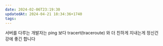 ```yaml
---
date: 2024-02-06T23:19:30
updatedAt: 2024-04-21 18:34:36+1740
tags: 
---
```

서버를 다루는 개발자는 ping 보다 
tracert(traceroute) 와 더 친하게 지내는게
정신건강에 좋긴 합니다